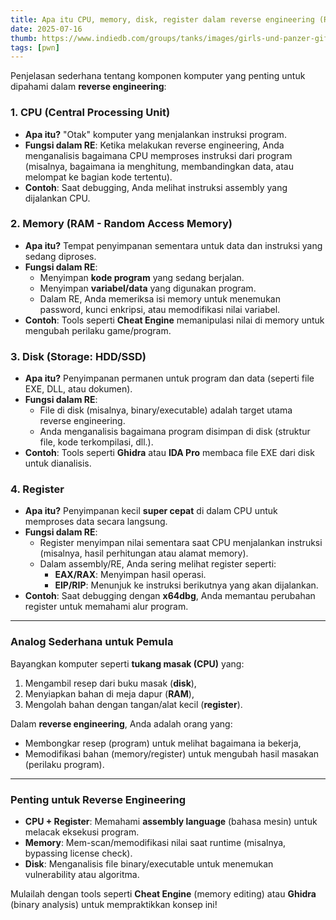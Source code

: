 ```yaml
---
title: Apa itu CPU, memory, disk, register dalam reverse engineering (RE)
date: 2025-07-16
thumb: https://www.indiedb.com/groups/tanks/images/girls-und-panzer-gif
tags: [pwn]
---
```


Penjelasan sederhana tentang komponen komputer yang penting untuk dipahami dalam **reverse engineering**:

### 1. **CPU (Central Processing Unit)**  
   - **Apa itu?** "Otak" komputer yang menjalankan instruksi program.  
   - **Fungsi dalam RE**: Ketika melakukan reverse engineering, Anda menganalisis bagaimana CPU memproses instruksi dari program (misalnya, bagaimana ia menghitung, membandingkan data, atau melompat ke bagian kode tertentu).  
   - **Contoh**: Saat debugging, Anda melihat instruksi assembly yang dijalankan CPU.

### 2. **Memory (RAM - Random Access Memory)**  
   - **Apa itu?** Tempat penyimpanan sementara untuk data dan instruksi yang sedang diproses.  
   - **Fungsi dalam RE**:  
     - Menyimpan **kode program** yang sedang berjalan.  
     - Menyimpan **variabel/data** yang digunakan program.  
     - Dalam RE, Anda memeriksa isi memory untuk menemukan password, kunci enkripsi, atau memodifikasi nilai variabel.  
   - **Contoh**: Tools seperti **Cheat Engine** memanipulasi nilai di memory untuk mengubah perilaku game/program.

### 3. **Disk (Storage: HDD/SSD)**  
   - **Apa itu?** Penyimpanan permanen untuk program dan data (seperti file EXE, DLL, atau dokumen).  
   - **Fungsi dalam RE**:  
     - File di disk (misalnya, binary/executable) adalah target utama reverse engineering.  
     - Anda menganalisis bagaimana program disimpan di disk (struktur file, kode terkompilasi, dll.).  
   - **Contoh**: Tools seperti **Ghidra** atau **IDA Pro** membaca file EXE dari disk untuk dianalisis.

### 4. **Register**  
   - **Apa itu?** Penyimpanan kecil **super cepat** di dalam CPU untuk memproses data secara langsung.  
   - **Fungsi dalam RE**:  
     - Register menyimpan nilai sementara saat CPU menjalankan instruksi (misalnya, hasil perhitungan atau alamat memory).  
     - Dalam assembly/RE, Anda sering melihat register seperti:  
       - **EAX/RAX**: Menyimpan hasil operasi.  
       - **EIP/RIP**: Menunjuk ke instruksi berikutnya yang akan dijalankan.  
   - **Contoh**: Saat debugging dengan **x64dbg**, Anda memantau perubahan register untuk memahami alur program.

---

### **Analog Sederhana untuk Pemula**  
Bayangkan komputer seperti **tukang masak (CPU)** yang:  
1. Mengambil resep dari buku masak (**disk**),  
2. Menyiapkan bahan di meja dapur (**RAM**),  
3. Mengolah bahan dengan tangan/alat kecil (**register**).  

Dalam **reverse engineering**, Anda adalah orang yang:  
- Membongkar resep (program) untuk melihat bagaimana ia bekerja,  
- Memodifikasi bahan (memory/register) untuk mengubah hasil masakan (perilaku program).

---

### **Penting untuk Reverse Engineering**  
- **CPU + Register**: Memahami **assembly language** (bahasa mesin) untuk melacak eksekusi program.  
- **Memory**: Mem-scan/memodifikasi nilai saat runtime (misalnya, bypassing license check).  
- **Disk**: Menganalisis file binary/executable untuk menemukan vulnerability atau algoritma.  

Mulailah dengan tools seperti **Cheat Engine** (memory editing) atau **Ghidra** (binary analysis) untuk mempraktikkan konsep ini!
